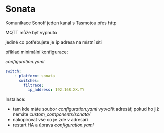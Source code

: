 # Sonata

Komunikace Sonoff jeden kanál s Tasmotou přes http

MQTT může být vypnuto

jediné co potřebujete je ip adresa na místní síti

příklad minimální konfigurace:

*configuration.yaml*
```yaml
switch:
    - platform: sonata
      switches:
        filtrace:
          ip_address: 192.168.XX.YY
```
Instalace:
- tam kde máte soubor *configuration.yaml* vytvořit adresář, pokud ho již nemáte *custom_components/sonata/*
- nakopírovat vše co je zde v adresáři 
- restart HA a úprava *configuration.yaml*
